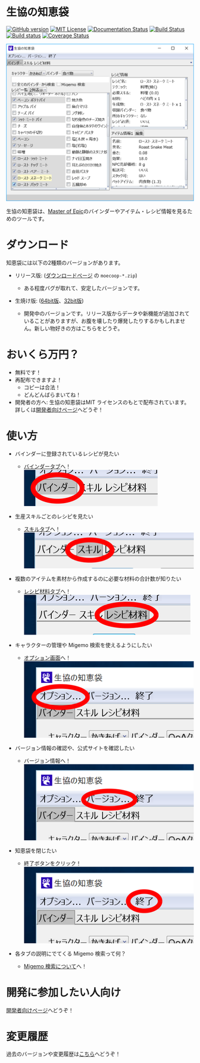 # 生協の知恵袋

[![GitHub version](https://badge.fury.io/gh/coop-mojo%2Fmoecoop.svg)](https://badge.fury.io/gh/coop-mojo%2Fmoecoop)
[![MIT License](http://img.shields.io/badge/license-MIT-blue.svg?style=flat)](https://github.com/coop-mojo/moecoop/blob/master/LICENSE)
[![Documentation Status](https://readthedocs.org/projects/moecoop/badge/?version=latest)](http://docs.fukuro.coop.moe/ja/latest/?badge=latest)
[![Build Status](https://travis-ci.org/coop-mojo/moecoop.svg?branch=master)](https://travis-ci.org/coop-mojo/moecoop)
[![Build status](https://ci.appveyor.com/api/projects/status/9lju6b2f0y411x2a/branch/master?svg=true)](https://ci.appveyor.com/project/coop-mojo/moecoop/branch/master)
[![Coverage Status](https://coveralls.io/repos/github/coop-mojo/moecoop/badge.svg?branch=master)](https://coveralls.io/github/coop-mojo/moecoop?branch=master)

![メイン画面](img/main.png)

生協の知恵袋は、[Master of Epic](http://moepic.com/top.php?mid=_)のバインダーやアイテム・レシピ情報を見るためのツールです。

# ダウンロード
知恵袋には以下の2種類のバージョンがあります。

- リリース版: ([ダウンロードページ](https://github.com/coop-mojo/moecoop/releases/latest) の `moecoop-*.zip`)
	- ある程度バグが取れて、安定したバージョンです。

- 生焼け版: ([64bit版](https://ci.appveyor.com/api/projects/coop-mojo/moecoop/artifacts/moecoop-trunk-64bit.zip?branch=master&job=Environment%3a%20arch%3dx64)、[32bit版](https://ci.appveyor.com/api/projects/coop-mojo/moecoop/artifacts/moecoop-trunk-32bit.zip?branch=master&job=Environment%3A%20arch%3Dx86))
	- 開発中のバージョンです。リリース版からデータや新機能が追加されていることがありますが、お腹を壊したり爆発したりするかもしれません。新しい物好きの方はこちらをどうぞ。

# おいくら万円？
- 無料です！
- 再配布できますよ！
	- コピーは合法！
	- どんどんばらまいてね！
- 開発者の方へ: 生協の知恵袋はMIT ライセンスのもとで配布されています。詳しくは[開発者向けページ](devel.md)へどうぞ！

# 使い方
- バインダーに登録されているレシピが見たい
	- [バインダータブ](binder.md)へ！
      ![タブ](img/select-binder.png)

- 生産スキルごとのレシピを見たい
	- [スキルタブ](skill.md)へ！
      ![タブ](img/select-skill.png)

- 複数のアイテムを素材から作成するのに必要な材料の合計数が知りたい
	- [レシピ材料タブ](material.md)へ！
      ![タブ](img/select-material.png)

- キャラクターの管理や Migemo 検索を使えるようにしたい
	- [オプション画面](option.md)へ！
      ![オプション](img/select-option.png)

- バージョン情報の確認や、公式サイトを確認したい
	- バージョン情報へ！
      ![オプション](img/select-version.png)

- 知恵袋を閉じたい
	- 終了ボタンをクリック！
      ![オプション](img/select-exit.png)

- 各タブの説明にでてくる Migemo 検索って何？
	- [Migemo 検索について](migemo.md)へ！

# 開発に参加したい人向け
[開発者向けページ](devel.md)へどうぞ！

# 変更履歴
過去のバージョンや変更履歴は[こちら](https://github.com/coop-mojo/moecoop/releases)へどうぞ！
